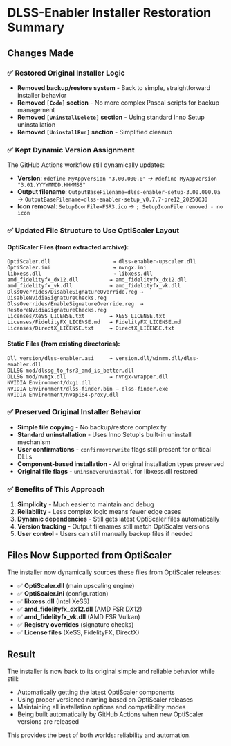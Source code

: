 # DLSS-Enabler Installer Restoration Summary

## Changes Made

### ✅ Restored Original Installer Logic
- **Removed backup/restore system** - Back to simple, straightforward installer behavior
- **Removed `[Code]` section** - No more complex Pascal scripts for backup management  
- **Removed `[UninstallDelete]` section** - Using standard Inno Setup uninstallation
- **Removed `[UninstallRun]` section** - Simplified cleanup

### ✅ Kept Dynamic Version Assignment
The GitHub Actions workflow still dynamically updates:
- **Version**: `#define MyAppVersion "3.00.000.0"` → `#define MyAppVersion "3.01.YYYYMMDD.HHMMSS"`
- **Output filename**: `OutputBaseFilename=dlss-enabler-setup-3.00.000.0a` → `OutputBaseFilename=dlss-enabler-setup_v0.7.7-pre12_20250630`
- **Icon removal**: `SetupIconFile=FSR3.ico` → `; SetupIconFile removed - no icon`

### ✅ Updated File Structure to Use OptiScaler Layout

#### OptiScaler Files (from extracted archive):
```
OptiScaler.dll                    → dlss-enabler-upscaler.dll
OptiScaler.ini                    → nvngx.ini 
libxess.dll                       → libxess.dll
amd_fidelityfx_dx12.dll          → amd_fidelityfx_dx12.dll
amd_fidelityfx_vk.dll            → amd_fidelityfx_vk.dll
DlssOverrides/DisableSignatureOverride.reg → DisableNvidiaSignatureChecks.reg
DlssOverrides/EnableSignatureOverride.reg  → RestoreNvidiaSignatureChecks.reg
Licenses/XeSS_LICENSE.txt        → XESS LICENSE.txt
Licenses/FidelityFX_LICENSE.md   → FidelityFX_LICENSE.md
Licenses/DirectX_LICENSE.txt     → DirectX_LICENSE.txt
```

#### Static Files (from existing directories):
```
Dll version/dlss-enabler.asi     → version.dll/winmm.dll/dlss-enabler.dll
DLLSG mod/dlssg_to_fsr3_amd_is_better.dll
DLLSG mod/nvngx.dll              → nvngx-wrapper.dll
NVIDIA Environment/dxgi.dll
NVIDIA Environment/dlss-finder.bin → dlss-finder.exe
NVIDIA Environment/nvapi64-proxy.dll
```

### ✅ Preserved Original Installer Behavior
- **Simple file copying** - No backup/restore complexity
- **Standard uninstallation** - Uses Inno Setup's built-in uninstall mechanism
- **User confirmations** - `confirmoverwrite` flags still present for critical DLLs
- **Component-based installation** - All original installation types preserved
- **Original file flags** - `uninsneveruninstall` for libxess.dll restored

### ✅ Benefits of This Approach
1. **Simplicity** - Much easier to maintain and debug
2. **Reliability** - Less complex logic means fewer edge cases
3. **Dynamic dependencies** - Still gets latest OptiScaler files automatically
4. **Version tracking** - Output filenames still match OptiScaler versions
5. **User control** - Users can still manually backup files if needed

## Files Now Supported from OptiScaler

The installer now dynamically sources these files from OptiScaler releases:
- ✅ **OptiScaler.dll** (main upscaling engine)
- ✅ **OptiScaler.ini** (configuration)
- ✅ **libxess.dll** (Intel XeSS)
- ✅ **amd_fidelityfx_dx12.dll** (AMD FSR DX12)
- ✅ **amd_fidelityfx_vk.dll** (AMD FSR Vulkan) 
- ✅ **Registry overrides** (signature checks)
- ✅ **License files** (XeSS, FidelityFX, DirectX)

## Result

The installer is now back to its original simple and reliable behavior while still:
- Automatically getting the latest OptiScaler components
- Using proper versioned naming based on OptiScaler releases  
- Maintaining all installation options and compatibility modes
- Being built automatically by GitHub Actions when new OptiScaler versions are released

This provides the best of both worlds: reliability and automation.
